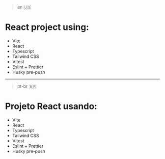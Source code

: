 > en 🇺🇸 
# React project using:
- Vite
- React
- Typescript
- Tailwind CSS
- Vitest
- Eslint + Prettier
- Husky pre-push

---

> pt-br 🇧🇷
# Projeto React usando:
- Vite
- React
- Typescript
- Tailwind CSS
- Vitest
- Eslint + Prettier
- Husky pre-push
